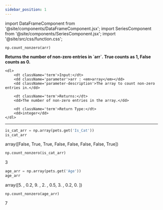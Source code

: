 ```yaml
---
sidebar_position: 1
---
```


import DataFrameComponent from '@site/components/DataFrameComponent.jsx';
import SeriesComponent from '@site/components/SeriesComponent.jsx';
import '@site/src/css/function.css';

<code>np.count_nonzero(arr)</code>

<div className='base'>
    <p><strong>Returns the number of non-zero entries in `arr`. True counts as 1, False counts as 0.</strong></p>

    <dl>
        <dt className='term'>Input:</dt>
        <dd className='parameter'>arr : <em>array</em></dd>
        <dd className='parameter-description'>The array to count non-zero entries in.</dd>

        <dt className='term'>Returns:</dt>
        <dd>The number of non-zero entries in the array.</dd>

        <dt className='term'>Return Type:</dt>
        <dd>integer</dd>
    </dl>
</div>

---

```python
is_cat_arr = np.array(pets.get('Is_Cat'))
is_cat_arr
```

array([False,  True,  True, False, False, False, False,  True])

```python
np.count_nonzero(is_cat_arr)
```
3

```python
age_arr = np.array(pets.get('Age'))
age_arr
```
array([5. , 0.2, 9. , 2. , 0.5, 3. , 0.2, 0. ])

```python
np.count_nonzero(age_arr)
```
7
